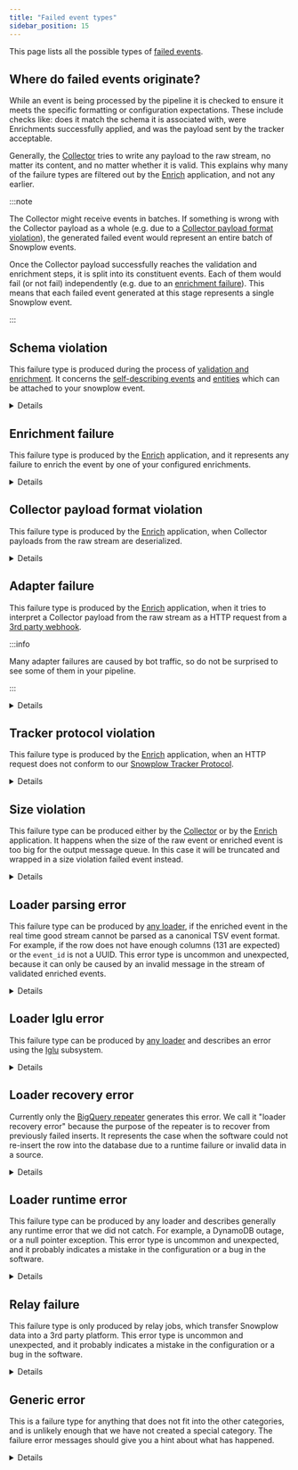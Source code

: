 ```yaml
---
title: "Failed event types"
sidebar_position: 15
---
```


This page lists all the possible types of [failed events](/docs/fundamentals/failed-events/index.md).

## Where do failed events originate?

While an event is being processed by the pipeline it is checked to ensure it meets the specific formatting or configuration expectations. These include checks like: does it match the schema it is associated with, were Enrichments successfully applied, and was the payload sent by the tracker acceptable.

Generally, the [Collector](/docs/api-reference/stream-collector/index.md) tries to write any payload to the raw stream, no matter its content, and no matter whether it is valid. This explains why many of the failure types are filtered out by the [Enrich](/docs/api-reference/enrichment-components/index.md) application, and not any earlier.

:::note

The Collector might receive events in batches. If something is wrong with the Collector payload as a whole (e.g. due to a [Collector payload format violation](#collector-payload-format-violation)), the generated failed event would represent an entire batch of Snowplow events.

Once the Collector payload successfully reaches the validation and enrichment steps, it is split into its constituent events. Each of them would fail (or not fail) independently (e.g. due to an [enrichment failure](#enrichment-failure)). This means that each failed event generated at this stage represents a single Snowplow event.

:::

## Schema violation

This failure type is produced during the process of [validation and enrichment](/docs/pipeline/enrichments/index.md). It concerns the [self-describing events](/docs/fundamentals/events/index.md#self-describing-events) and [entities](/docs/fundamentals/entities/index.md) which can be attached to your snowplow event.

<details>

In order for an event to be processed successfully:

1. There must be a schema in an [Iglu repository](/docs/api-reference/iglu/iglu-repositories/index.md) corresponding to each self-describing event or entity. The enrichment app must be able to look up the schema in order to validate the event.
2. Each self-describing event or entity must conform to the structure described in the schema. For example, all required fields must be present, and all fields must be of the expected type.

If your pipeline is generating schema violations, it might mean there is a problem with your tracking, or a problem with your [Iglu resolver](/docs/api-reference/iglu/iglu-resolver/index.md) which lists where schemas should be found. The error details in the schema violation JSON object should give you a hint about what the problem might be.

Snowplow BDP customers should check in the Snowplow BDP Console that all data structures are correct and have been [promoted to production](/docs/data-product-studio/data-structures/manage/index.md). Snowplow Community Edition users should check that the Enrichment app is configured with an [Iglu resolver file](/docs/api-reference/iglu/iglu-resolver/index.md) that points to a repository containing the schemas.

Next, check the tracking code in your custom application, and make sure the entities you are sending conform to the schema definition.

Once you have fixed your tracking, you might want to also [recover the failed events](/docs/data-product-studio/data-quality/failed-events/recovering-failed-events/index.md), to avoid any data loss.

Because this failure is handled during enrichment, events in the real time good stream are free of this violation type.

Schema violation schema can be found [here](https://github.com/snowplow/iglu-central/tree/master/schemas/com.snowplowanalytics.snowplow.badrows/schema_violations/jsonschema).

</details>

## Enrichment failure

This failure type is produced by the [Enrich](/docs/pipeline/enrichments/index.md) application, and it represents any failure to enrich the event by one of your configured enrichments.

<details>

There are many reasons why an enrichment will fail, but here are some examples:

- You are using the [custom SQL enrichment](/docs/pipeline/enrichments/available-enrichments/custom-sql-enrichment/index.md) but the credentials for accessing the database are wrong
- You are using the [IP lookup enrichment](/docs/pipeline/enrichments/available-enrichments/ip-lookup-enrichment/index.md) but have mis-configured the location of the MaxMind database
- You are using the [custom API request enrichment](/docs/pipeline/enrichments/available-enrichments/custom-api-request-enrichment/index.md) but the API server is not responding
- The raw event contained an unstructured event field or a context field which was not valid JSON
- An Iglu server responded with an unexpected error response, so the event schema could not be resolved

If your pipeline is generating enrichment failures, it might mean there is a problem with your enrichment configuration. The error details in the enrichment failure JSON object should give you a hint about what the problem might be.

Once you have fixed your enrichment configuration, you might want to also [recover the failed events](/docs/data-product-studio/data-quality/failed-events/recovering-failed-events/index.md), to avoid any data loss.

Because this failure is handled during enrichment, events in the real time good stream are free of this violation type.

Enrichment failure schema can be found [here](https://github.com/snowplow/iglu-central/tree/master/schemas/com.snowplowanalytics.snowplow.badrows/enrichment_failures/jsonschema).

</details>

## Collector payload format violation

This failure type is produced by the [Enrich](/docs/pipeline/enrichments/index.md) application, when Collector payloads from the raw stream are deserialized.

<details>

Violations could be:

- Malformed HTTP requests
- Truncation
- Invalid query string encoding in URL
- Path not respecting `/vendor/version`

The most likely source of this failure type is bot traffic that has hit the Collector with an invalid HTTP request. Bots are prevalent on the web, so do not be surprised if your Collector receives some of this traffic. Generally you would ignore, and not try to recover, a Collector payload format violation, because it likely did not originate from a tracker or a webhook.

Because this failure is handled during enrichment, events in the real time good stream are free of this violation type.

Collector payload format violation schema can be found [here](https://github.com/snowplow/iglu-central/tree/master/schemas/com.snowplowanalytics.snowplow.badrows/collector_payload_format_violation/jsonschema).

</details>

## Adapter failure

This failure type is produced by the [Enrich](/docs/pipeline/enrichments/index.md) application, when it tries to interpret a Collector payload from the raw stream as a HTTP request from a [3rd party webhook](/docs/sources/webhooks/index.md).

:::info

Many adapter failures are caused by bot traffic, so do not be surprised to see some of them in your pipeline.

:::

<details>

The failure could be:

1. The vendor/version combination in the Collector URL is not supported. For example, imagine an HTTP request sent to `/com.sandgrod/v3` which is a mis-spelling of the [sendgrid adapter](http://sendgrid.com) endpoint.
2. The webhook sent by the 3rd party does not conform to the expected structure and list of fields for this webhook. For example, imagine the 3rd party webhook payload is updated and stops sending a field that it was sending before.

Many adapter failures are caused by bot traffic, so do not be surprised to see some of them in your pipeline. However, if you believe you are missing data because of a misconfigured webhook, then you might try to fix the webhook and then [recover the failed events](/docs/data-product-studio/data-quality/failed-events/recovering-failed-events/index.md).

Because this failure is handled during enrichment, events in the real time good stream are free of this violation type.

Adapter failure schema can be found [here](https://github.com/snowplow/iglu-central/tree/master/schemas/com.snowplowanalytics.snowplow.badrows/adapter_failures/jsonschema).

</details>

## Tracker protocol violation

This failure type is produced by the [Enrich](/docs/pipeline/enrichments/index.md) application, when an HTTP request does not conform to our [Snowplow Tracker Protocol](/docs/events/index.md).

<details>

Snowplow trackers send HTTP requests to the `/i` endpoint or the `/com.snowplowanalytics.snowplow/tp2` endpoint, and they are expected to conform to this protocol.

Many tracker protocol violations are caused by bot traffic, so do not be surprised to see some of them in your pipeline.

Another likely source is misconfigured query parameters if you are using the [pixel tracker](/docs/sources/trackers/pixel-tracker/index.md). In this case you might try to fix your application sending events, and then [recover the failed events](/docs/data-product-studio/data-quality/failed-events/recovering-failed-events/index.md).

Because this failure is handled during enrichment, events in the real time good stream are free of this violation type.

Tracker protocol violation schema can be found [here](https://github.com/snowplow/iglu-central/tree/master/schemas/com.snowplowanalytics.snowplow.badrows/tracker_protocol_violations/jsonschema).

</details>

## Size violation

This failure type can be produced either by the [Collector](/docs/api-reference/stream-collector/index.md) or by the [Enrich](/docs/pipeline/enrichments/index.md) application. It happens when the size of the raw event or enriched event is too big for the output message queue. In this case it will be truncated and wrapped in a size violation failed event instead.

<details>

Failures of this type cannot be [recovered](/docs/data-product-studio/data-quality/failed-events/recovering-failed-events/index.md). The best you can do is to fix any application that is sending over-sized events.

Because this failure is handled during collection or enrichment, events in the real time good stream are free of this violation type.

The size violation schema can be found [here](https://github.com/snowplow/iglu-central/blob/master/schemas/com.snowplowanalytics.snowplow.badrows/size_violation/jsonschema/1-0-0).

</details>

## Loader parsing error

This failure type can be produced by [any loader](/docs/api-reference/loaders-storage-targets/index.md), if the enriched event in the real time good stream cannot be parsed as a canonical TSV event format. For example, if the row does not have enough columns (131 are expected) or the `event_id` is not a UUID. This error type is uncommon and unexpected, because it can only be caused by an invalid message in the stream of validated enriched events.

<details>

This failure type cannot be [recovered](/docs/data-product-studio/data-quality/failed-events/recovering-failed-events/index.md).

The loader parsing error schema can be found [here](https://github.com/snowplow/iglu-central/blob/master/schemas/com.snowplowanalytics.snowplow.badrows/loader_parsing_error/jsonschema/2-0-0).

</details>

## Loader Iglu error

This failure type can be produced by [any loader](/docs/api-reference/loaders-storage-targets/index.md) and describes an error using the [Iglu](/docs/api-reference/iglu/index.md) subsystem.

<details>

For example:

- A schema is not available in any of the repositories listed in the [Iglu resolver](/docs/api-reference/iglu/iglu-resolver/index.md).
- Some loaders (e.g. [RDB loader](/docs/api-reference/loaders-storage-targets/snowplow-rdb-loader/index.md) and [Postgres loader](/docs/api-reference/loaders-storage-targets/snowplow-postgres-loader/index.md)) make use of the "schema list" API endpoints, which are only implemented for an [Iglu server](/docs/api-reference/iglu/iglu-repositories/iglu-server/index.md) repository. A loader Iglu error will be generated if the schema is in a [static repo](/docs/api-reference/iglu/iglu-repositories/static-repo/index.md) or [embedded repo](/docs/api-reference/iglu/iglu-repositories/jvm-embedded-repo/index.md).
- The loader cannot auto-migrate a database table. If a schema version is incremented from `1-0-0` to `1-0-1` then it is expected to be [a non-breaking change](/docs/api-reference/iglu/common-architecture/schemaver/index.md), and many loaders (e.g. RDB loader) attempt to execute a `ALTER TABLE` statement to facilitate the new schema in the warehouse. But if the schema change is breaking (e.g. string field changed to integer field) then the database migration is not possible.

This failure type cannot be [recovered](/docs/data-product-studio/data-quality/failed-events/recovering-failed-events/index.md).

Loader Iglu error schema can be found [here](https://github.com/snowplow/iglu-central/blob/master/schemas/com.snowplowanalytics.snowplow.badrows/loader_iglu_error/jsonschema/2-0-0).

</details>

## Loader recovery error

Currently only the [BigQuery repeater](/docs/api-reference/loaders-storage-targets/bigquery-loader/index.md#block-8db848d4-0265-4ffa-97db-0211f4e2293d) generates this error. We call it "loader recovery error" because the purpose of the repeater is to recover from previously failed inserts. It represents the case when the software could not re-insert the row into the database due to a runtime failure or invalid data in a source.

<details>

This failure type cannot be [recovered](/docs/data-product-studio/data-quality/failed-events/recovering-failed-events/index.md).

Loader recovery error schema can be found [here](https://github.com/snowplow/iglu-central/blob/master/schemas/com.snowplowanalytics.snowplow.badrows/loader_recovery_error/jsonschema/1-0-0)

</details>

## Loader runtime error

This failure type can be produced by any loader and describes generally any runtime error that we did not catch. For example, a DynamoDB outage, or a null pointer exception. This error type is uncommon and unexpected, and it probably indicates a mistake in the configuration or a bug in the software.

<details>

This failure type cannot be [recovered](/docs/data-product-studio/data-quality/failed-events/recovering-failed-events/index.md).

Loader runtime error schema can be found [here](https://github.com/snowplow/iglu-central/blob/master/schemas/com.snowplowanalytics.snowplow.badrows/loader_runtime_error/jsonschema/1-0-1).

</details>

## Relay failure

This failure type is only produced by relay jobs, which transfer Snowplow data into a 3rd party platform. This error type is uncommon and unexpected, and it probably indicates a mistake in the configuration or a bug in the software.

<details>

This failure type cannot be [recovered](/docs/data-product-studio/data-quality/failed-events/recovering-failed-events/index.md).

Relay failure schema can be found [here](https://github.com/snowplow/iglu-central/blob/master/schemas/com.snowplowanalytics.snowplow.badrows/relay_failure/jsonschema/1-0-0).

</details>

## Generic error

This is a failure type for anything that does not fit into the other categories, and is unlikely enough that we have not created a special category. The failure error messages should give you a hint about what has happened.

<details>

This failure type cannot be [recovered](/docs/data-product-studio/data-quality/failed-events/recovering-failed-events/index.md).

Generic error schema can be found [here](https://github.com/snowplow/iglu-central/blob/master/schemas/com.snowplowanalytics.snowplow.badrows/generic_error/jsonschema/1-0-0).

</details>
